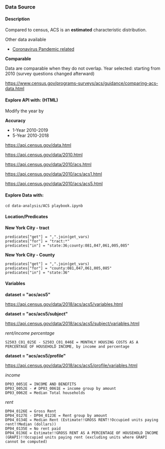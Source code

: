 ### Data Source

#### Description
Compared to census, ACS is an **estimated** characteristic distribution. 

Other data available
- [Coronavirus Pandemic related](https://www.census.gov/data/experimental-data-products/household-pulse-survey.html)


**Comparable**

Data are comparable when they do not overlap. 
Year selected: starting from 2010 (survey questions changed afterward)



https://www.census.gov/programs-surveys/acs/guidance/comparing-acs-data.html

#### Explore API with: (HTML)
Modify the year by 

**Accuracy**
- 1-Year 2010-2019
- 5-Year 2010-2018

https://api.census.gov/data.html

https://api.census.gov/data/2010.html

https://api.census.gov/data/2010/acs.html

https://api.census.gov/data/2010/acs/acs1.html

https://api.census.gov/data/2010/acs/acs5.html

#### Explore Data with:

`cd data-analysis/ACS playbook.ipynb`

#### Location/Predicates

**New York City - tract**
```
predicates["get"] = ",".join(get_vars)
predicates["for"] = "tract:*"
predicates["in"] = "state:36;county:081,047,061,005,085"
```

**New York City - County**
```
predicates["get"] = ",".join(get_vars)
predicates["for"] = "county:081,047,061,005,085"
predicates["in"] = "state:36"
```

#### Variables
**dataset = "acs/acs5"**

https://api.census.gov/data/2018/acs/acs5/variables.html

**dataset = "acs/acs5/subject"**

https://api.census.gov/data/2018/acs/acs5/subject/variables.html

*rent/income percentage*
```
S2503_C01_025E - S2503_C01_046E = MONTHLY HOUSING COSTS AS A PERCENTAGE OF HOUSEHOLD INCOME, by income and percentage
```

**dataset = "acs/acs5/profile"**

https://api.census.gov/data/2018/acs/acs5/profile/variables.html

*income*

```
DP03_0051E = INCOME AND BENEFITS
DP03_0052E - # DP03_0061E = income group by amount
DP03_0062E = Median Total households  
```

*rent*
```
DP04_0126E = Gross Rent
DP04_0127E - DP04_0123E = Rent group by amount
DP04_0134E = Median Rent (Estimate!!GROSS RENT!!Occupied units paying rent!!Median (dollars))
DP04_0135E = No rent paid
DP04_0136E = Estimate!!GROSS RENT AS A PERCENTAGE OF HOUSEHOLD INCOME (GRAPI)!!Occupied units paying rent (excluding units where GRAPI cannot be computed)
```